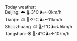 Today weather:  
Beijing: ☁️ 🌡️-3°C 🌬️←0km/h  
Tianjin: ⛅️  🌡️-2°C 🌬️←11km/h  
Shijiazhuang: ⛅️  🌡️-1°C 🌬️↓5km/h  
Tangshan: ☀️ 🌡️-4°C 🌬️←10km/h  
